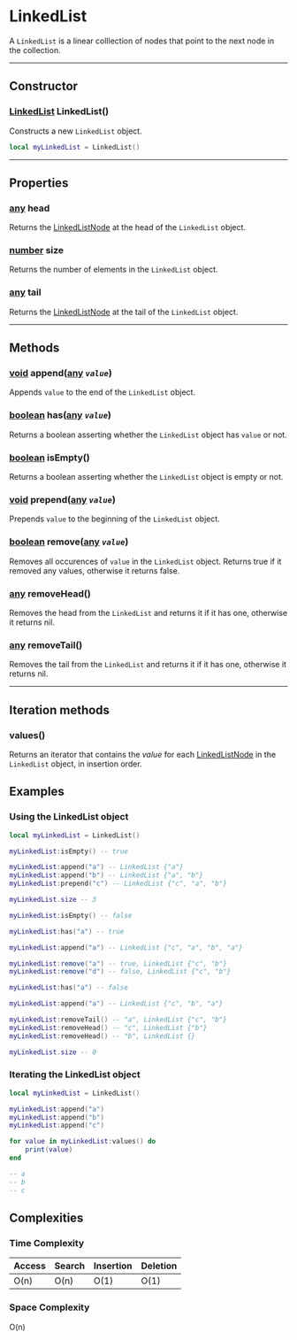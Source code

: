 # LinkedList
A `LinkedList` is a linear colllection of nodes that point to the next node in the collection.

---

## Constructor

### [LinkedList](linkedlist.md) LinkedList()
Constructs a new `LinkedList` object.

```lua
local myLinkedList = LinkedList()
```

---

## Properties

### [any]() head
Returns the [LinkedListNode](linkedlistnode.md) at the head of the `LinkedList` object.

### [number](https://developer.roblox.com/en-us/articles/Numbers) size
Returns the number of elements in the `LinkedList` object.

### [any]() tail
Returns the [LinkedListNode](linkedlistnode.md) at the tail of the `LinkedList` object.

---

## Methods

### [void]() append([any]() *`value`*)
Appends `value` to the end of the `LinkedList` object.

### [boolean](https://developer.roblox.com/en-us/articles/Boolean) has([any]() *`value`*)
Returns a boolean asserting whether the `LinkedList` object has `value` or not.

### [boolean](https://developer.roblox.com/en-us/articles/Boolean) isEmpty()
Returns a boolean asserting whether the `LinkedList` object is empty or not.

### [void]() prepend([any]() *`value`*)
Prepends `value` to the beginning of the `LinkedList` object.

### [boolean](https://developer.roblox.com/en-us/articles/Boolean) remove([any]() *`value`*)
Removes all occurences of `value` in the `LinkedList` object. Returns true if it removed any values, otherwise it returns false.

### [any]() removeHead()
Removes the head from the `LinkedList` and returns it if it has one, otherwise it returns nil.

### [any]() removeTail()
Removes the tail from the `LinkedList` and returns it if it has one, otherwise it returns nil.

---

## Iteration methods

### values()
Returns an iterator that contains the *value* for each [LinkedListNode](linkedlistnode.md) in the `LinkedList` object, in insertion order.

## Examples

### Using the LinkedList object
```lua
local myLinkedList = LinkedList()

myLinkedList:isEmpty() -- true

myLinkedList:append("a") -- LinkedList {"a"}
myLinkedList:append("b") -- LinkedList {"a", "b"}
myLinkedList:prepend("c") -- LinkedList {"c", "a", "b"}

myLinkedList.size -- 3

myLinkedList:isEmpty() -- false

myLinkedList:has("a") -- true

myLinkedList:append("a") -- LinkedList {"c", "a", "b", "a"}

myLinkedList:remove("a") -- true, LinkedList {"c", "b"}
myLinkedList:remove("d") -- false, LinkedList {"c", "b"}

myLinkedList:has("a") -- false

myLinkedList:append("a") -- LinkedList {"c", "b", "a"}

myLinkedList:removeTail() -- "a", LinkedList {"c", "b"}
myLinkedList:removeHead() -- "c", LinkedList {"b"}
myLinkedList:removeHead() -- "b", LinkedList {}

myLinkedList.size -- 0
```

### Iterating the LinkedList object
```lua
local myLinkedList = LinkedList()

myLinkedList:append("a")
myLinkedList:append("b")
myLinkedList:append("c")

for value in myLinkedList:values() do
    print(value)
end

-- a
-- b
-- c
```

## Complexities

### Time Complexity
| **Access** | **Search** | **Insertion** | **Deletion** |
|------------|------------|---------------|--------------|
| O(n)       | O(n)       | O(1)          | O(1)         |

### Space Complexity
O(n)